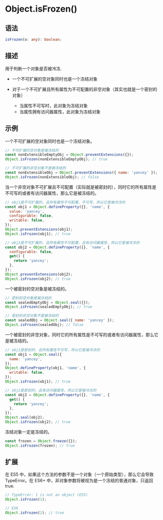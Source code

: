 # Object.isFrozen()

## 语法

```ts
isFrozen(o: any): boolean;
```

## 描述

用于判断一个对象是否被冷冻.

- 一个不可扩展的空对象同时也是一个冻结对象

- 对于一个不可扩展且所有属性为不可配置的非空对象（其实也就是一个密封的对象）
  - 当属性不可写时，此对象为冻结对象
  - 当属性拥有访问器属性，此对象为冻结对象

## 示例

一个不可扩展的空对象同时也是一个冻结对象。

```js
// 不可扩展的空对象是被冻结的
const nonExtensibleEmptyObj = Object.preventExtensions({});
Object.isFrozen(nonExtensibleEmptyObj); // true

// 不可扩展的非空对象不是被冻结的
const nonExtensibleObj = Object.preventExtensions({ name: 'yancey' });
Object.isFrozen(nonExtensibleObj); // false
```

当一个非空对象不可扩展且不可配置（实际就是被密封的），同时它的所有属性是不可写的或者有访问器属性，那么它是被冻结的。

```js
// obj1是不可扩展的，且所有属性不可配置、不可写，所以它是被冷冻的
const obj1 = Object.defineProperty({}, 'name', {
  value: 'yancey',
  configurable: false,
  writable: false,
});
Object.preventExtensions(obj1);
Object.isFrozen(obj1); // true

// obj2是不可扩展的，且所有属性不可配置，且有访问器属性，所以它是被冷冻的
const obj2 = Object.defineProperty({}, 'name', {
  configurable: false,
  get() {
    return 'yancey';
  },
});
Object.preventExtensions(obj2);
Object.isFrozen(obj2); // true
```

一个被密封的空对象是被冻结的。

```js
// 密封的空对象是被冻结的
const sealedEmptyObj = Object.seal({});
Object.isFrozen(sealedEmptyObj); // true

// 密封的非空对象不是被冻结的
const sealedObj = Object.seal({ name: 'yancey' });
Object.isFrozen(sealedObj); // false
```

一个被密封的非空对象，同时它的所有属性是不可写的或者有访问器属性，那么它是被冻结的。

```js
// obj1是密封的、且所有属性不可写，所以它是被冷冻的
const obj1 = Object.seal({
  name: 'yancey',
});
Object.defineProperty(obj1, 'name', {
  writable: false,
});
Object.isFrozen(obj1); // true

// obj2是密封的，且有访问器属性，所以它是被冷冻的
const obj2 = Object.defineProperty({}, 'name', {
  get() {
    return 'yancey';
  },
});
Object.seal(obj2);
Object.isFrozen(obj2); // true
```

冻结对象一定是冻结的。

```js
const frozen = Object.freeze({});
Object.isFrozen(frozen); // true
```

## 扩展

在 ES5 中，如果这个方法的参数不是一个对象（一个原始类型），那么它会导致 TypeError。在 ES6+ 中，非对象参数将被视为是一个冻结的普通对象，只返回 true.

```js
// TypeError: 1 is not an object (ES5)
Object.isFrozen(1);

// ES6
Object.isFrozen(1); // true
```
